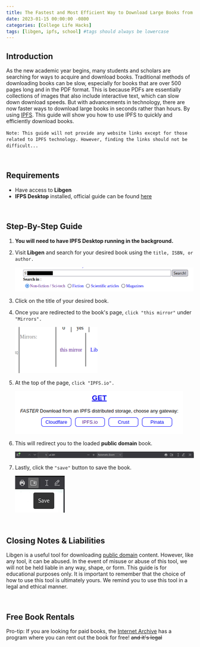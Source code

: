 ```yaml
---
title: The Fastest and Most Efficient Way to Download Large Books from Libgen using IPFS
date: 2023-01-15 00:00:00 -0800
categories: [College Life Hacks]
tags: [libgen, ipfs, school] #tags should always be lowercase
---
```


## Introduction 

As the new academic year begins, many students and scholars are searching for ways to acquire and download books. Traditional methods of downloading books can be slow, especially for books that are over 500 pages long and in the PDF format. This is because PDFs are essentially collections of images that also include interactive text, which can slow down download speeds. But with advancements in technology, there are now faster ways to download large books in seconds rather than hours. By using [IPFS](https://www.youtube.com/watch?v=5Uj6uR3fp-U&list=TLPQMTUwMTIwMjNxgawA1QOWPQ). This guide will show you how to use IPFS to quickly and efficiently download books.

`Note: This guide will not provide any website links except for those related to IPFS technology. However, finding the links should not be difficult...`

<br>

## Requirements 

- Have access to **Libgen**
- **IFPS Desktop** installed, official guide can be found [here](https://docs.ipfs.tech/install/ipfs-desktop/)

<br>

## Step-By-Step Guide 

1. **You will need to have IPFS Desktop running in the background.**
2. Visit **Libgen** and search for your desired book using the `title, ISBN, or author.`

    ![Search bar](/assets/img/libgen%20ipfs%20guide/search.png)

3. Click on the title of your desired book.
4. Once you are redirected to the book's page, `click "this mirror"` under `"Mirrors".`

    ![This mirror icon](/assets/img/libgen%20ipfs%20guide/this%20mirror.png)

5. At the top of the page, `click "IPFS.io".`

    ![IPFS.io icon](/assets/img/libgen%20ipfs%20guide/click%20ipfs%20io.png)

6. This will redirect you to the loaded **public domain** book.

    ![Loaded book demo](/assets/img/libgen%20ipfs%20guide/loaded%20public%20domain%20book.png)

7. Lastly, click the `"save"` button to save the book.

    ![Save button icon](/assets/img/libgen%20ipfs%20guide/save.png)

<br>

## Closing Notes & Liabilities

Libgen is a useful tool for downloading [public domain](https://creativecommons.org/share-your-work/public-domain/) content. However, like any tool, it can be abused. In the event of misuse or abuse of this tool, we will not be held liable in any way, shape, or form. This guide is for educational purposes only. It is important to remember that the choice of how to use this tool is ultimately yours. We remind you to use this tool in a legal and ethical manner.

<br>

## Free Book Rentals

Pro-tip: If you are looking for paid books, the [Internet Archive](https://archive.org/) has a program where you can rent out the book for free! ~~and it's legal~~
